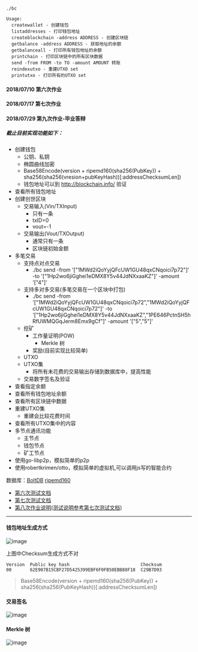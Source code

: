 ```
./bc

Usage:
  createwallet - 创建钱包
  listaddresses - 打印钱包地址
  createblockchain -address ADDRESS - 创建区块链
  getbalance -address ADDRESS - 获取地址的余额
  getbalanceall - 打印所有钱包地址的余额
  printchain - 打印区块链中的所有区块数据
  send -from FROM -to TO -amount AMOUNT 转账
  reindexutxo - 重建UTXO set
  printutxo - 打印所有的UTXO set

```
#### 2018/07/10 第六次作业
#### 2018/07/17 第七次作业
#### 2018/07/29 第九次作业-毕业答辩
##### 截止目前实现功能如下：
- 创建钱包
  - 公钥、私钥
  - 椭圆曲线加密
  - Base58Encode(version + ripemd160(sha256(PubKey)) + sha256(sha256(vresion+pubKeyHash))[:addressChecksumLen])
  - 钱包地址可以到 http://blockchain.info/ 验证
- 查看所有钱包地址
- 创建创世区块
  - 交易输入(Vin/TXInput)
    - 只有一条
    - txID=0
    - vout=-1
  - 交易输出(Vout/TXOutput)
    - 通常只有一条
    - 区块链初始金额
- 多笔交易
  - 支持点对点交易
    - ./bc send -from '["1MWd2iQoYyjQFcUW1GU48qxCNqoici7p72"]' -to '["1Hp2wo6jiGghei1eDMX8Y5v44JdNXxaaKZ"]' -amount '["4"]'
  - 支持多对多交易(多笔交易在一个区块中打包)
    - ./bc send -from '["1MWd2iQoYyjQFcUW1GU48qxCNqoici7p72","1MWd2iQoYyjQFcUW1GU48qxCNqoici7p72"]' -to '["1Hp2wo6jiGghei1eDMX8Y5v44JdNXxaaKZ","1PE646PctnSH5hRfUWMQGqJerm8Emx9gCf"]' -amount '["5","5"]'
  - 挖矿
    - 工作量证明(POW)
      - Merkle 树
    - 奖励(目前实现比较简单)
  - UTXO
  - UTXO集
    - 将所有未花费的交易输出存储到数据库中，提高性能
  - 交易数字签名及验证
- 查看指定余额
- 查看所有钱包地址余额
- 查看所有区块链中数据
- 重建UTXO集
  - 重建会比较花费时间
- 查看所有UTXO集中的内容
- 多节点通讯功能
  - 主节点
  - 钱包节点
  - 矿工节点
- 使用go-libp2p，模拟简单的p2p
- 使用robertkrimen/otto，模拟简单的虚拟机,可以调用js写的智能合约

数据库：[BoltDB](https://github.com/boltdb/bolt)
[ripemd160](https://github.com/golang/crypto)

- [第六次测试文档](https://github.com/kongyixueyuan/renweiqing/blob/master/%E7%AC%AC%E5%85%AD%E6%AC%A1/test.md)
- [第七次测试文档](https://github.com/kongyixueyuan/renweiqing/blob/master/%E7%AC%AC%E4%B8%83%E6%AC%A1/test.md)
- [第八次作业说明(测试说明参考第七次测试文档)](https://github.com/kongyixueyuan/renweiqing/blob/master/%E7%AC%AC%E5%85%AB%E6%AC%A1/%E4%BD%9C%E4%B8%9A%E8%AF%B4%E6%98%8E.md)

----
#### 钱包地址生成方式

![image](http://upload-images.jianshu.io/upload_images/127313-6aa6cff5d863d496.png?imageMogr2/auto-orient/strip%7CimageView2/2/w/1240)

上图中Checksum生成方式不对
```
Version  Public key hash                           Checksum
00       62E907B15CBF27D5425399EBF6F0FB50EBB88F18  C29B7D93
```
> Base58Encode(version + ripemd160(sha256(PubKey)) + sha256(sha256(PubKeyHash))[:addressChecksumLen])

#### 交易签名

![image](http://upload-images.jianshu.io/upload_images/127313-ec45a7fca855f2e0.png?imageMogr2/auto-orient/strip%7CimageView2/2/w/1240)


#### Merkle 树

![image](http://upload-images.jianshu.io/upload_images/127313-9c708d3c3d6a19c2.png?imageMogr2/auto-orient/strip%7CimageView2/2/w/1240)



